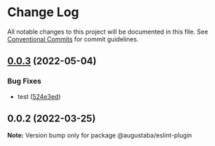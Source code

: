 # Change Log

All notable changes to this project will be documented in this file.
See [Conventional Commits](https://conventionalcommits.org) for commit guidelines.

## [0.0.3](https://github.com/augustaba/rider/compare/@augustaba/eslint-plugin@0.0.2...@augustaba/eslint-plugin@0.0.3) (2022-05-04)


### Bug Fixes

* test ([524e3ed](https://github.com/augustaba/rider/commit/524e3ed78eefe6bce2d46f0edc116fba793f283b))





## 0.0.2 (2022-03-25)

**Note:** Version bump only for package @augustaba/eslint-plugin
